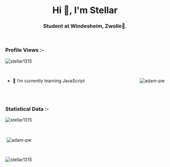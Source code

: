 <h1 align="center">Hi 👋, I'm Stellar </h1>
<h3 align="center">Student at Windesheim, Zwolle🌟.</h3>

<br>

<p align="right"> <h3>Profile Views :-</h3> <img src="https://komarev.com/ghpvc/?username=stellar1315&label=Profile%20views&color=0e75b6&style=flat"
    alt="stellar1315" /> 
  </p>

<br>

<p><img align="right" src="https://github.com/Adam-pw/Adam-pw/blob/main/animation_500_kxa883sd.gif" alt="adam-pw" /></p>


- 🌱 I’m currently learning JavaScript

<br>


<br>


<h3>Statistical Data :-</h3>
<p><img align="center"
    src="https://github-readme-stats.vercel.app/api/top-langs?username=stellar1315&show_icons=true&locale=en&bg_color=0d1117&text_color=ffffff&layout=compact"
    alt="stellar1315" 
    bg_color=#808080/></p>

<br>

<p>&nbsp;<img align="center" src="https://github-readme-stats.vercel.app/api?username=stellar1315&show_icons=true&locale=en&bg_color=0d1117&text_color=ffffff&repo=convoychat"
    alt="adam-pw" /></p>

<br>

<p><img align="center" src="https://github-readme-streak-stats.herokuapp.com/?user=stellar1315&theme=dark&background=0d1117&date_format=M%20j%5B%2C%20Y%5D" alt="stellar1315" /></p>
      
<p align="left"> <a href="https://twitter.com/" target="blank"><img
      src="https://img.shields.io/twitter/follow/?logo=twitter&style=for-the-badge" alt="" /></a> </p>

